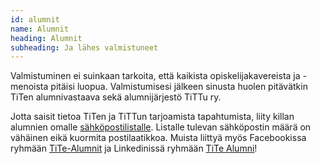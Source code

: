 ```yaml
---
id: alumnit
name: Alumnit
heading: Alumnit
subheading: Ja lähes valmistuneet
---
```


Valmistuminen ei suinkaan tarkoita, että kaikista opiskelijakavereista ja -menoista pitäisi luopua. Valmistumisesi jälkeen sinusta huolen pitävätkin TiTen alumnivastaava sekä alumnijärjestö TiTTu ry. 

Jotta saisit tietoa TiTen ja TiTTun tarjoamista tapahtumista, liity killan alumnien omalle [sähköpostilistalle](http://tietoteekkarikilta.fi/alumni "Alumnit sähköpostilista"). Listalle tulevan sähköpostin määrä on vähäinen eikä kuormita postilaatikkoa. Muista liittyä myös Facebookissa ryhmään [TiTe-Alumnit](https://www.facebook.com/groups/1410574695905154/ "TiTe Alumnit @fabo") ja Linkedinissä ryhmään [TiTe Alumni](www.linkedin.com/grps/TiTe-Alumni-4647152 "TiTe Alumnit @Linkedin")!